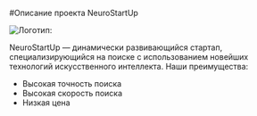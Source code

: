 #Описание проекта NeuroStartUp

![Логотип:](https://github.com/netology-ds-team/git-homeworks/raw/main/1_self/logo.png)

NeuroStartUp — динамически развивающийся стартап, специализирующийся на поиске с использованием новейших технологий искусственного интеллекта. Наши преимущества:
- Высокая точность поиска
- Высокая скорость поиска
- Низкая цена
  